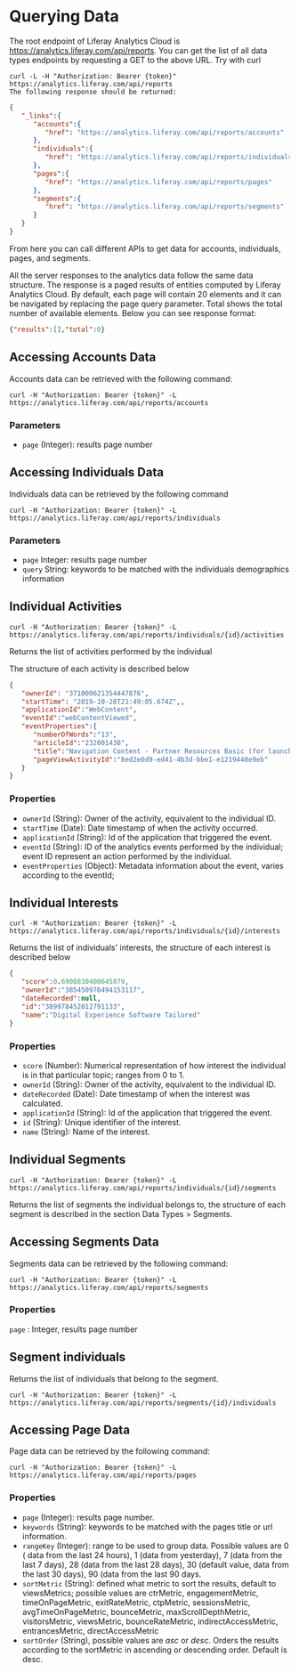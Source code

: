 # Querying Data

The root endpoint of Liferay Analytics Cloud is <https://analytics.liferay.com/api/reports>. You can get the list of all data types endpoints by requesting a GET to the above URL. Try with curl

```
curl -L -H "Authorization: Bearer {token}" https://analytics.liferay.com/api/reports
The following response should be returned:
```

```json
{
   "_links":{
      "accounts":{
         "href": "https://analytics.liferay.com/api/reports/accounts"
      },
      "individuals":{
         "href": "https://analytics.liferay.com/api/reports/individuals"
      },
      "pages":{
         "href": "https://analytics.liferay.com/api/reports/pages"
      },
      "segments":{
         "href": "https://analytics.liferay.com/api/reports/segments"
      }
   }
}
```

From here you can call different APIs to get data for accounts, individuals, pages, and segments.

All the server responses to the analytics data follow the same data structure. The response is a paged results of entities computed by Liferay Analytics Cloud. By default, each page will contain 20 elements and it can be navigated by replacing the page query parameter. Total shows the total number of available elements. Below you can see  response format:

```json
{"results":[],"total":0}
```

## Accessing Accounts Data

Accounts data can be retrieved with the following command:

```
curl -H "Authorization: Bearer {token}" -L https://analytics.liferay.com/api/reports/accounts
```

### Parameters

* `page` (Integer): results page number

## Accessing Individuals Data

Individuals data can be retrieved by the following command

```
curl -H "Authorization: Bearer {token}" -L https://analytics.liferay.com/api/reports/individuals
```

### Parameters

* `page` Integer: results page number
* `query` String: keywords to be matched with the individuals demographics information  

## Individual Activities

```
curl -H "Authorization: Bearer {token}" -L https://analytics.liferay.com/api/reports/individuals/{id}/activities
```

Returns the list of activities performed by the individual

The structure of each activity is described below

```json
{
   "ownerId": "371000621354447876",
   "startTime": "2019-10-28T21:49:05.674Z",,
   "applicationId":"WebContent",
   "eventId":"webContentViewed",
   "eventProperties":{
      "numberOfWords":"13",
      "articleId":"232001430",
      "title":"Navigation Content - Partner Resources Basic (for launch)",
      "pageViewActivityId":"8ed2e0d9-ed41-4b3d-bbe1-e1219448e9eb"
   }
}
```

### Properties

* `ownerId` (String): Owner of the activity, equivalent to the individual ID.
* `startTime` (Date): Date timestamp of when the activity occurred.
* `applicationId` (String): Id of the application that triggered the event.
* `eventId` (String): ID of the analytics events performed by the individual; event ID represent an action performed by the individual.
* `eventProperties` (Object): Metadata information about the event, varies according to the eventId;

## Individual Interests

```
curl -H "Authorization: Bearer {token}" -L https://analytics.liferay.com/api/reports/individuals/{id}/interests
```

Returns the list of individuals' interests, the structure of each interest is described below

```json
{
   "score":0.6908830400645879,
   "ownerId":"385450976494153117",
   "dateRecorded":null,
   "id":"389978452012791133",
   "name":"Digital Experience Software Tailored"
}
```

### Properties

* `score` (Number): Numerical representation of how interest the individual is in that particular topic; ranges from 0 to 1.
* `ownerId` (String): Owner of the activity, equivalent to the individual ID.
* `dateRecorded` (Date): Date timestamp of when the interest was calculated.
* `applicationId` (String): Id of the application that triggered the event.
* `id` (String): Unique identifier of the interest.
* `name` (String): Name of the interest.

## Individual Segments

```
curl -H "Authorization: Bearer {token}" -L https://analytics.liferay.com/api/reports/individuals/{id}/segments
```

Returns the list of segments the individual belongs to, the structure of each segment is described in the section Data Types > Segments.

## Accessing Segments Data

Segments data can be retrieved by the following command:

```
curl -H "Authorization: Bearer {token}" -L https://analytics.liferay.com/api/reports/segments
```

### Properties

`page` : Integer, results page number

## Segment individuals

Returns the list of individuals that belong to the segment.

```
curl -H "Authorization: Bearer {token}" -L https://analytics.liferay.com/api/reports/segments/{id}/individuals
```

## Accessing Page Data

Page data can be retrieved by the following command:

```
curl -H "Authorization: Bearer {token}" -L https://analytics.liferay.com/api/reports/pages 
```

### Properties

* `page` (Integer): results page number.
* `keywords` (String): keywords to be matched with the pages title or url information.
* `rangeKey` (Integer): range to be used to group data. Possible values are 0 ( data from the last 24 hours), 1 (data from yesterday), 7 (data from the last 7 days), 28 (data from the last 28 days), 30 (default value, data from the last 30 days), 90 (data from the last 90 days.
* `sortMetric` (String): defined what metric to sort the results, default to viewsMetrics; possible values are ctrMetric, engagementMetric, timeOnPageMetric, exitRateMetric, ctpMetric, sessionsMetric, avgTimeOnPageMetric, bounceMetric, maxScrollDepthMetric, visitorsMetric, viewsMetric, bounceRateMetric, indirectAccessMetric, entrancesMetric, directAccessMetric
* `sortOrder` (String), possible values are *asc* or *desc*. Orders the results according to the sortMetric in ascending or descending order. Default is desc.
